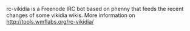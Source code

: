 rc-vikidia is a Freenode IRC bot based on phenny that feeds the recent changes of some vikidia wikis. 
More information on http://tools.wmflabs.org/rc-vikidia/

